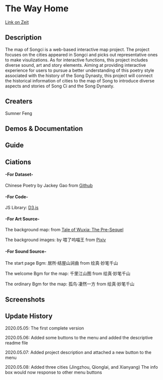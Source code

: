 # The Way Home


[Link on Zeit](https://my-cdv-ss20.now.sh/my-work/final/index.html)

## Description
   The map of Songci is a web-based interactive map project. The project focuses on the cities appeared in Songci and picks out representative ones to make visulizations. As for interactive functions, this project includes diverse sound, art and story elements. Aiming at providing interactive experience for users to pursue a better understanding of this poetry style associated with the history of the Song Dynasty, this project will connect the historical information of cities to the map of Song to introduce diverse aspects and stories of Song Ci and the Song Dynasty.


## Creaters
   Sumner Feng

## Demos & Documentation


## Guide


## Ciations
   #### -For Dataset-
   Chinese Poetry by Jackey Gao from [Github](https://github.com/jackeyGao/chinese-poetry)

   #### -For Code-
   JS Library: [D3.js](https://d3js.org/)

   #### -For Art Source-
   The background map: from [Tale of Wuxia: The Pre-Sequel](http://xkqz.fhyx.com/)

   The background images: by 喂了呜喵王 from [Pixiv](https://www.pixiv.net/artworks/63124911)

   #### -For Sound Source-
   The start page Bgm: 居所·结屋山涧曲 from 绘真·妙笔千山

   The welcome Bgm for the map: 千里江山图 from 绘真·妙笔千山

   The ordinary Bgm for the map: 孤鸟·凄然一方 from 绘真·妙笔千山

## Screenshots




## Update History
   2020.05.05: The first complete version

   2020.05.06: Added some buttons to the menu and added the descriptive readme file

   2020.05.07: Added project description and attached a new button to the menu

   2020.05.08: Added three cities (Jingzhou, Qionglai, and Xianyang)
               The info box would now response to other menu buttons
